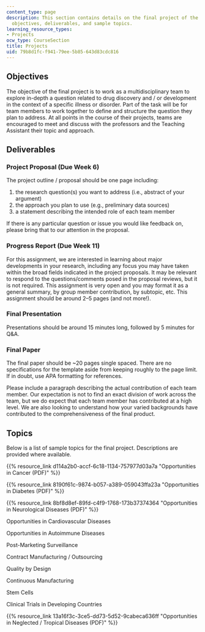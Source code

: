 ```yaml
---
content_type: page
description: This section contains details on the final project of the course, including
  objectives, deliverables, and sample topics.
learning_resource_types:
- Projects
ocw_type: CourseSection
title: Projects
uid: 79b8d1fc-f941-79ee-5b85-643d83cdc816
---
```


Objectives
----------

The objective of the final project is to work as a multidisciplinary team to explore in-depth a question related to drug discovery and / or development in the context of a specific illness or disorder. Part of the task will be for team members to work together to define and structure the question they plan to address. At all points in the course of their projects, teams are encouraged to meet and discuss with the professors and the Teaching Assistant their topic and approach.

Deliverables
------------

### Project Proposal (Due Week 6)

The project outline / proposal should be one page including:

1.  the research question(s) you want to address (i.e., abstract of your argument)
2.  the approach you plan to use (e.g., preliminary data sources)
3.  a statement describing the intended role of each team member

If there is any particular question or issue you would like feedback on, please bring that to our attention in the proposal.

### Progress Report (Due Week 11)

For this assignment, we are interested in learning about major developments in your research, including any focus you may have taken within the broad fields indicated in the project proposals. It may be relevant to respond to the questions/comments posed in the proposal reviews, but it is not required. This assignment is very open and you may format it as a general summary, by group member contribution, by subtopic, etc. This assignment should be around 2–5 pages (and not more!).

### Final Presentation

Presentations should be around 15 minutes long, followed by 5 minutes for Q&A.

### Final Paper

The final paper should be ~20 pages single spaced. There are no specifications for the template aside from keeping roughly to the page limit. If in doubt, use APA formatting for references.

Please include a paragraph describing the actual contribution of each team member. Our expectation is not to find an exact division of work across the team, but we do expect that each team member has contributed at a high level. We are also looking to understand how your varied backgrounds have contributed to the comprehensiveness of the final product.

Topics
------

Below is a list of sample topics for the final project. Descriptions are provided where available.

{{% resource_link d114a2b0-accf-6c18-1134-757977d03a7a "Opportunities in Cancer (PDF)" %}}

{{% resource_link 8190f61c-9874-b057-a389-059043ffa23a "Opportunities in Diabetes (PDF)" %}}

{{% resource_link 8bf8d8ef-89fd-c4f9-1768-173b37374364 "Opportunities in Neurological Diseases (PDF)" %}}

Opportunities in Cardiovascular Diseases

Opportunities in Autoimmune Diseases

Post-Marketing Surveillance

Contract Manufacturing / Outsourcing

Quality by Design

Continuous Manufacturing

Stem Cells

Clinical Trials in Developing Countries

{{% resource_link 13a16f3c-3ce5-dd73-5d52-9cabeca636ff "Opportunities in Neglected / Tropical Diseases (PDF)" %}}